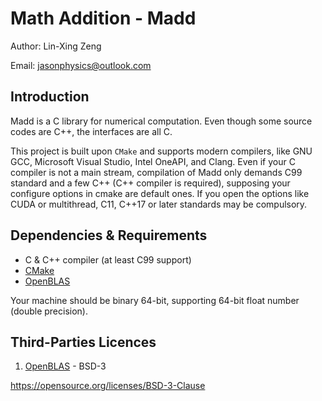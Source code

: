 Math Addition - Madd
===
Author: Lin-Xing Zeng

Email: jasonphysics@outlook.com

Introduction
---

Madd is a C library for numerical computation. Even though some source codes are C++, the interfaces are all C.

This project is built upon `CMake` and supports modern compilers, like GNU GCC, Microsoft Visual Studio, Intel OneAPI, and Clang. Even if your C compiler is not a main stream, compilation of Madd only demands C99 standard and a few C++ (C++ compiler is required), supposing your configure options in cmake are default ones. If you open the options like CUDA or multithread, C11, C++17 or later standards may be compulsory.

Dependencies & Requirements
---

* C & C++ compiler (at least C99 support)
* [CMake](https://cmake.org)
* [OpenBLAS](https://github.com/OpenMathLib/OpenBLAS)

Your machine should be binary 64-bit, supporting 64-bit float number (double precision).

Third-Parties Licences
---

1. [OpenBLAS](https://www.openblas.net) - BSD-3

https://opensource.org/licenses/BSD-3-Clause